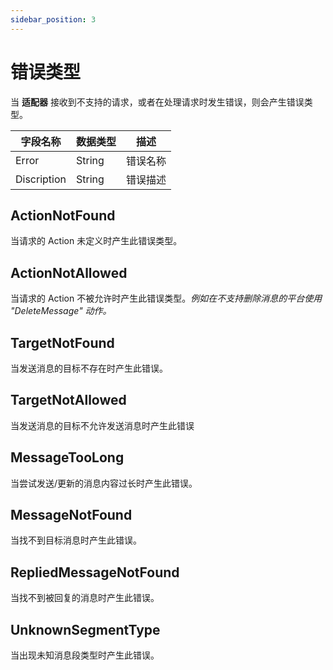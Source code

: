 ```yaml
---
sidebar_position: 3
---
```


# 错误类型

当 **适配器** 接收到不支持的请求，或者在处理请求时发生错误，则会产生错误类型。

| 字段名称  | 数据类型 |   描述   |
| --------- | -------- | -------- |
|   Error   |  String  | 错误名称 |
|Discription|  String  | 错误描述 |

## ActionNotFound

当请求的 Action 未定义时产生此错误类型。

## ActionNotAllowed

当请求的 Action 不被允许时产生此错误类型。*例如在不支持删除消息的平台使用 "DeleteMessage" 动作。*

## TargetNotFound

当发送消息的目标不存在时产生此错误。

## TargetNotAllowed

当发送消息的目标不允许发送消息时产生此错误

## MessageTooLong

当尝试发送/更新的消息内容过长时产生此错误。

## MessageNotFound

当找不到目标消息时产生此错误。

## RepliedMessageNotFound

当找不到被回复的消息时产生此错误。

## UnknownSegmentType

当出现未知消息段类型时产生此错误。